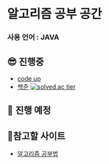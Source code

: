 # 알고리즘 공부 공간

### 사용 언어 : JAVA

## 😎 진행중      
- <a href="https://codeup.kr/problemset.php"> code up</a>  
- <a href="https://www.acmicpc.net/problemset"> 백준</a> 
[![solved.ac tier](http://mazassumnida.wtf/api/generate_badge?boj=devjsy0897)](https://solved.ac/devjsy0897)    
      
      
## 🤩 진행 예정

      
## 🧐참고할 사이트   
- <a href="https://gmlwjd9405.github.io/2018/05/14/how-to-study-algorithms.html">알고리즘 공부법</a>

